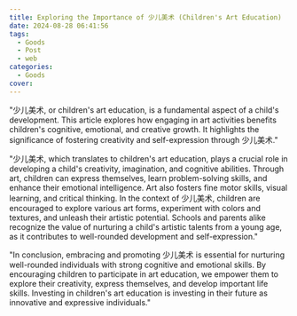 ```yaml
---
title: Exploring the Importance of 少儿美术 (Children's Art Education)
date: 2024-08-28 06:41:56
tags:
  - Goods
  - Post
  - web
categories:
  - Goods
cover:
---
```


"少儿美术, or children's art education, is a fundamental aspect of a child's development. This article explores how engaging in art activities benefits children's cognitive, emotional, and creative growth. It highlights the significance of fostering creativity and self-expression through 少儿美术."

"少儿美术, which translates to children's art education, plays a crucial role in developing a child's creativity, imagination, and cognitive abilities. Through art, children can express themselves, learn problem-solving skills, and enhance their emotional intelligence. Art also fosters fine motor skills, visual learning, and critical thinking. In the context of 少儿美术, children are encouraged to explore various art forms, experiment with colors and textures, and unleash their artistic potential. Schools and parents alike recognize the value of nurturing a child's artistic talents from a young age, as it contributes to well-rounded development and self-expression."

"In conclusion, embracing and promoting 少儿美术 is essential for nurturing well-rounded individuals with strong cognitive and emotional skills. By encouraging children to participate in art education, we empower them to explore their creativity, express themselves, and develop important life skills. Investing in children's art education is investing in their future as innovative and expressive individuals."
